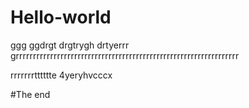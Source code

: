 # Hello-world
ggg
ggdrgt drgtrygh drtyerrr
grrrrrrrrrrrrrrrrrrrrrrrrrrrrrrrrrrrrrrrrrrrrrrrrrrrrrrrrrrrrrrrrr



rrrrrrrtttttte
4yeryhvcccx

#The end

